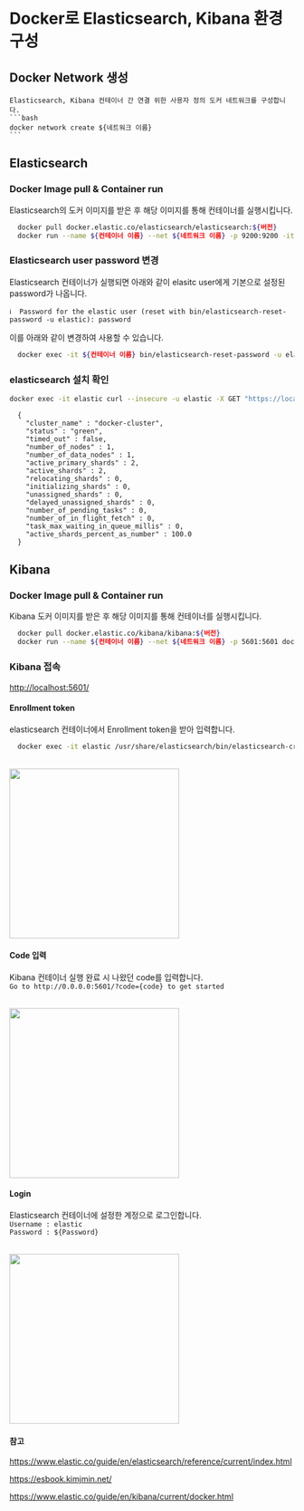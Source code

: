 # Docker로 Elasticsearch, Kibana 환경 구성 

## Docker Network 생성 
    
    Elasticsearch, Kibana 컨테이너 간 연결 위한 사용자 정의 도커 네트워크를 구성합니다. 
    ```bash
    docker network create ${네트워크 이름}
    ```
    

## Elasticsearch 
  ### Docker Image pull & Container run
  Elasticsearch의 도커 이미지를 받은 후 해당 이미지를 통해 컨테이너를 실행시킵니다.
  ```bash
    docker pull docker.elastic.co/elasticsearch/elasticsearch:${버전}
    docker run --name ${컨테이너 이름} --net ${네트워크 이름} -p 9200:9200 -it docker.elastic.co/elasticsearch/elasticsearch:${버전}
  ```
     
    
  ### Elasticsearch user password 변경 
  Elasticsearch 컨테이너가 실행되면 아래와 같이 elasitc user에게 기본으로 설정된 password가 나옵니다. 
    
  `ℹ️  Password for the elastic user (reset with bin/elasticsearch-reset-password -u elastic): password`
    
  이를 아래와 같이 변경하여 사용할 수 있습니다.

  ```bash
    docker exec -it ${컨테이너 이름} bin/elasticsearch-reset-password -u elastic
  ```
    
  ### elasticsearch 설치 확인 
  ```bash
  docker exec -it elastic curl --insecure -u elastic -X GET "https://localhost:9200/_cluster/health?pretty"
  ```
  ```
    {
      "cluster_name" : "docker-cluster",
      "status" : "green",
      "timed_out" : false,
      "number_of_nodes" : 1,
      "number_of_data_nodes" : 1,
      "active_primary_shards" : 2,
      "active_shards" : 2,
      "relocating_shards" : 0,
      "initializing_shards" : 0,
      "unassigned_shards" : 0,
      "delayed_unassigned_shards" : 0,
      "number_of_pending_tasks" : 0,
      "number_of_in_flight_fetch" : 0,
      "task_max_waiting_in_queue_millis" : 0,
      "active_shards_percent_as_number" : 100.0
    }
  ```


## Kibana 
  ### Docker Image pull & Container run 
  Kibana 도커 이미지를 받은 후 해당 이미지를 통해 컨테이너를 실행시킵니다.
  ```bash
    docker pull docker.elastic.co/kibana/kibana:${버전}
    docker run --name ${컨테이너 이름} --net ${네트워크 이름} -p 5601:5601 docker.elastic.co/kibana/kibana:${버전}
  ```
     
    
  ### Kibana 접속
  [http://localhost:5601/](http://localhost:5601/app/dev_tools#/console)
  
  #### Enrollment token  
  elasticsearch 컨테이너에서 Enrollment token을 받아 입력합니다.
  ```bash
    docker exec -it elastic /usr/share/elasticsearch/bin/elasticsearch-create-enrollment-token -s kibana
  ```
  </br>
  <img src="https://github.com/Dayoung1014/TIL/assets/58163364/13e3552a-c13a-4d81-96e6-d0835c29b86b" width="300">
  </br>
  
  #### Code 입력 
  Kibana 컨테이너 실행 완료 시 나왔던 code를 입력합니다.
  </br>
  `Go to http://0.0.0.0:5601/?code={code} to get started` 

  </br>
  <img src="https://github.com/Dayoung1014/TIL/assets/58163364/5ed59b9d-36c7-4e61-9f13-0d5d63022dff" width="300">
  </br>

  #### Login
  Elasticsearch 컨테이너에 설정한 계정으로 로그인합니다.
  </br>
  `Username : elastic`
  </br>
  `Password : ${Password}`

  </br>
  <img src="https://github.com/Dayoung1014/TIL/assets/58163364/6f1949d6-2a0f-43a6-bb46-e8d528b94655" width="300">
  </br>
 


#### 참고
https://www.elastic.co/guide/en/elasticsearch/reference/current/index.html

https://esbook.kimjmin.net/

https://www.elastic.co/guide/en/kibana/current/docker.html
